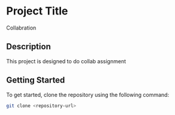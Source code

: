 # Project Title
Collabration

## Description
This project is designed to do collab assignment

## Getting Started
To get started, clone the repository using the following command:
```bash
git clone <repository-url>
